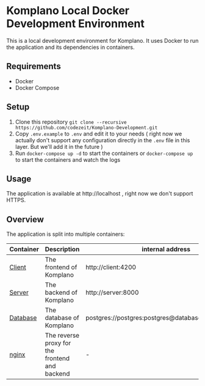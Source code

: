# Komplano Local Docker Development Environment

This is a local development environment for Komplano. It uses Docker to run the
application and its dependencies in containers.

## Requirements

- Docker
- Docker Compose

## Setup

1. Clone this repository `git clone --recursive https://github.com/codezeit/Komplano-Development.git`
2. Copy `.env.example` to `.env` and edit it to your needs
   ( right now we actually don't support any configuration directly in the
   `.env` file in this layer. But we'll add it in the future )
3. Run `docker-compose up -d` to start the containers or `docker-compose up` to
   start the containers and watch the logs

## Usage

The application is available at http://localhost , right now we don't support
HTTPS.

## Overview

The application is split into multiple containers:

| Container | Description | internal address | external address |
|-----------|-------------|------------------|------------------|
| [Client](https://github.com/codezeit/Komplano-Client) | The frontend of Komplano | http://client:4200 | http://localhost |
| [Server](https://github.com/codezeit/Komplano-Server) | The backend of Komplano | http://server:8000 | http://localhost/api |
| [Database](https://hub.docker.com/_/postgres) | The database of Komplano | postgres://postgres:postgres@database:5432/postgres | - |
| [nginx](https://hub.docker.com/_/nginx) | The reverse proxy for the frontend and backend | - | http://localhost |